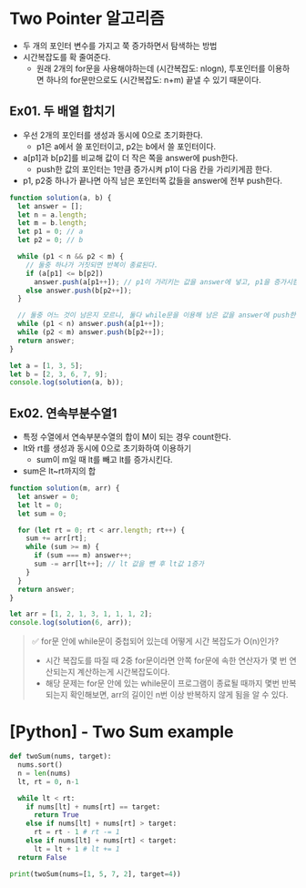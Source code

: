 # Two Pointer 알고리즘

- 두 개의 포인터 변수를 가지고 쭉 증가하면서 탐색하는 방법
- 시간복잡도를 확 줄여준다.
  - 원래 2개의 for문을 사용해야하는데 (시간복잡도: nlogn), 투포인터를 이용하면 하나의 for문만으로도 (시간복잡도: n+m) 끝낼 수 있기 때문이다.

## Ex01. 두 배열 합치기

- 우선 2개의 포인터를 생성과 동시에 0으로 초기화한다.
  - p1은 a에서 쓸 포인터이고, p2는 b에서 쓸 포인터이다.
- a[p1]과 b[p2]를 비교해 값이 더 작은 쪽을 answer에 push한다.
  - push한 값의 포인터는 1만큼 증가시켜 p1이 다음 칸을 가리키게끔 한다.
- p1, p2중 하나가 끝나면 아직 남은 포인터쪽 값들을 answer에 전부 push한다.

```js
function solution(a, b) {
  let answer = [];
  let n = a.length;
  let m = b.length;
  let p1 = 0; // a
  let p2 = 0; // b

  while (p1 < n && p2 < m) {
    // 둘중 하나가 거짓되면 반복이 종료된다.
    if (a[p1] <= b[p2])
      answer.push(a[p1++]); // p1이 가리키는 값을 answer에 넣고, p1을 증가시킴
    else answer.push(b[p2++]);
  }

  // 둘중 어느 것이 남은지 모르니, 둘다 while문을 이용해 남은 값을 answer에 push한다.
  while (p1 < n) answer.push(a[p1++]);
  while (p2 < m) answer.push(b[p2++]);
  return answer;
}

let a = [1, 3, 5];
let b = [2, 3, 6, 7, 9];
console.log(solution(a, b));
```

## Ex02. 연속부분수열1

- 특정 수열에서 연속부분수열의 합이 M이 되는 경우 count한다.
- lt와 rt를 생성과 동시에 0으로 초기화하여 이용하기
  - sum이 m일 때 lt를 빼고 lt를 증가시킨다.
- sum은 lt~rt까지의 합

```js
function solution(m, arr) {
  let answer = 0;
  let lt = 0;
  let sum = 0;

  for (let rt = 0; rt < arr.length; rt++) {
    sum += arr[rt];
    while (sum >= m) {
      if (sum === m) answer++;
      sum -= arr[lt++]; // lt 값을 뺀 후 lt값 1증가
    }
  }
  return answer;
}

let arr = [1, 2, 1, 3, 1, 1, 1, 2];
console.log(solution(6, arr));
```

> ✅ for문 안에 while문이 중첩되어 있는데 어떻게 시간 복잡도가 O(n)인가?
>
> - 시간 복잡도를 따질 때 2중 for문이라면 안쪽 for문에 속한 연산자가 몇 번 연산되는지 계산하는게 시간복잡도이다.
> - 해당 문제는 for문 안에 있는 while문이 프로그램이 종료될 때까지 몇번 반복되는지 확인해보면, arr의 길이인 n번 이상 반복하지 않게 됨을 알 수 있다.

# [Python] - Two Sum example

```py
def twoSum(nums, target):
  nums.sort()
  n = len(nums)
  lt, rt = 0, n-1

  while lt < rt:
    if nums[lt] + nums[rt] == target:
      return True
    else if nums[lt] + nums[rt] > target:
      rt = rt - 1 # rt -= 1
    else if nums[lt] + nums[rt] < target:
      lt = lt + 1 # lt += 1
  return False

print(twoSum(nums=[1, 5, 7, 2], target=4))
```

